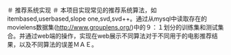 ＃ 推荐系统实现 ＃
本项目实现常见的推荐系统算法，如itembased,userbased,slope one,svd,svd++。通过从mysql中读取存在的movielens数据集(http://www.grouplens.org/)中的９：１划分的训练集和测试集合。并通过web端的操作，实现在web展示不同算法对于不同用于的电影推荐结果，以及不同算法的误差ＭＡＥ。

